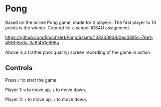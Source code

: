 # Pong
Based on the online Pong game, made for 2 players. The first player to 10 points is the winner. Created for a school ICS4U assignment.

https://github.com/EnochHe1/Pong/assets/133233938/0ec4395c-76e1-48f6-8e0a-0a8f451e696a 

Above is a (rather poor quality) screen recording of the game in action

## Controls

Press ```r``` to start the game

Player 1: ```w``` to move up, ```s``` to move down.

Player 2: ```↑``` to move up, ```↓``` to move down.



